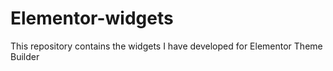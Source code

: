 # Elementor-widgets
This repository contains the widgets I have developed for Elementor Theme Builder
